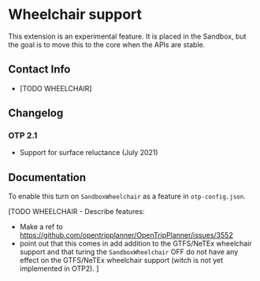 # Wheelchair support

This extension is an experimental feature. It is placed in the Sandbox, but the goal is to move this
to the core when the APIs are stable. 


## Contact Info

- [TODO WHEELCHAIR]


## Changelog

### OTP 2.1

- Support for surface reluctance (July 2021)



## Documentation

To enable this turn on `SandboxWheelchair` as a feature in `otp-config.json`. 

[TODO WHEELCHAIR - Describe features:
  - Make a ref to https://github.com/opentripplanner/OpenTripPlanner/issues/3552
  - point out that this comes in add addition to the GTFS/NeTEx wheelchair support and that 
    turing the `SandboxWheelchair` OFF do not have any effect on the GTFS/NeTEx wheelchair 
    support (witch is not yet implemented in OTP2).
] 


